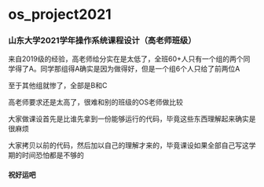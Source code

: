# os_project2021
### 山东大学2021学年操作系统课程设计（高老师班级）

来自2019级的经验，高老师给分实在是太低了，全班60+人只有一个组的两个同学得了A。同学那组得A确实是因为做得好，但是一个组6个人只给了前两位A

至于其他组就惨了，全部是B和C

高老师要求还是太高了，很难和别的班级的OS老师做比较

大家做课设首先是比谁先拿到一份能够运行的代码，毕竟这些东西理解起来确实是很麻烦

大家拷贝以前的代码，然后加以自己的理解才来的，毕竟课设如果全部自己写这学期的时间恐怕都是不够的

#### 祝好运吧
